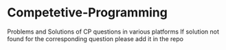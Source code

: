 # Competetive-Programming
Problems and Solutions of CP questions in various platforms
If solution not found for the corresponding question please add it in the repo

